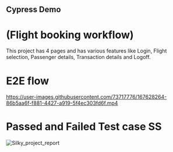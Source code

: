 ## Cypress Demo
#  (Flight booking workflow)
This project has 4 pages and has various features like Login, Flight selection, Passenger details, Transaction details and Logoff.

# E2E flow
https://user-images.githubusercontent.com/73717776/167628264-86b5aa6f-f881-4427-a919-5f4ec303fd6f.mp4

# Passed and Failed Test case SS


![Silky_project_report](https://user-images.githubusercontent.com/73717776/167684960-528a129c-57b6-411c-8698-54567f5d6ed3.jpeg)

